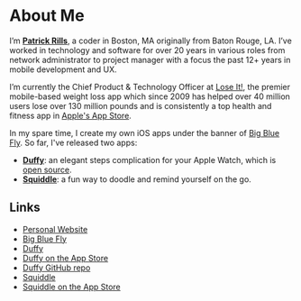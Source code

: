# About Me

I’m **[Patrick Rills](http://www.patrickrills.com/)**, a coder in Boston, MA originally from Baton Rouge, LA. I’ve worked in technology and software for over 20 years in various roles from network administrator to project manager with a focus the past 12+ years in mobile development and UX.

I’m currently the Chief Product & Technology Officer at [Lose It!](https://github.com/loseit), the premier mobile-based weight loss app which since 2009 has helped over 40 million users lose over 130 million pounds and is consistently a top health and fitness app in [Apple's App Store](https://apps.apple.com/us/app/lose-it-calorie-counter/id297368629).

In my spare time, I create my own iOS apps under the banner of [Big Blue Fly](http://www.bigbluefly.com). So far, I've released two apps: 
  - **[Duffy](http://www.bigbluefly.com/duffy)**: an elegant steps complication for your Apple Watch, which is [open source](https://www.github.com/patrickrills/duffy/).
  - **[Squiddle](http://www.bigbluefly.com/squiddle)**: a fun way to doodle and remind yourself on the go.

## Links

- [Personal Website](http://www.patrickrills.com/)
- [Big Blue Fly](http://www.bigbluefly.com/)
- [Duffy](http://www.bigbluefly.com/duffy)
- [Duffy on the App Store](https://apps.apple.com/us/app/duffy-steps-complication/id1207581673)
- [Duffy GitHub repo](https://www.github.com/patrickrills/duffy/)
- [Squiddle](http://www.bigbluefly.com/squiddle)
- [Squiddle on the App Store](https://apps.apple.com/us/app/squiddle/id1161266643?ls=1)
